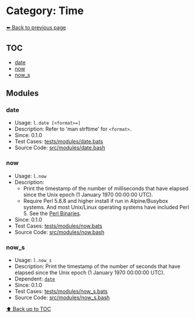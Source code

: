 # Category: Time

[⬅️ Back to previous page](./README.md)

## TOC

- [date](#date)
- [now](#now)
- [now_s](#now_s)

## Modules

### date

- Usage: `l.date [<format>=]`
- Description: Refer to 'man strftime' for `<format>`.
- Since: 0.1.0
- Test Cases: [tests/modules/date.bats](../../tests/modules/date.bats)
- Source Code: [src/modules/date.bash](../../src/modules/date.bash)

### now

- Usage: `l.now`
- Description:
  - Print the timestamp of the number of milliseconds that have elapsed since the Unix epoch (1 January 1970 00:00:00 UTC).
  - Require Perl 5.8.8 and higher install if run in Alpine/Busybox systems. And most Unix/Linux operating systems have included Perl 5. See the [Perl Binaries](https://www.cpan.org/ports/binaries.html).
- Since: 0.1.0
- Test Cases: [tests/modules/now.bats](../../tests/modules/now.bats)
- Source Code: [src/modules/now.bash](../../src/modules/now.bash)

### now_s

- Usage: `l.now_s`
- Description: Print the timestamp of the number of seconds that have elapsed since the Unix epoch (1 January 1970 00:00:00 UTC).
- Dependent: [`date`](./time.md#date)
- Since: 0.1.0
- Test Cases: [tests/modules/now_s.bats](../../tests/modules/now_s.bats)
- Source Code: [src/modules/now_s.bash](../../src/modules/now_s.bash)

[⬆️ Back up to TOC](#toc)
